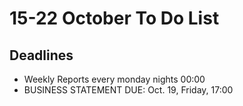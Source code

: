# 15-22 October To Do List
## Deadlines
* Weekly Reports every monday nights 00:00
* BUSINESS	STATEMENT	DUE:	Oct.	19,	Friday,	17:00	
